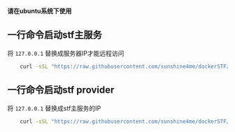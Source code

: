 **请在ubuntu系统下使用**

## 一行命令启动stf主服务

将 `127.0.0.1` 替换成服务器IP才能远程访问
```bash
    curl -sSL "https://raw.githubusercontent.com/sunshine4me/dockerSTF/master/ubuntu-app.sh" | sh -s 127.0.0.1
```


## 一行命令启动stf provider
将 `127.0.0.1` 替换成stf主服务的IP
```bash
    curl -sSL "https://raw.githubusercontent.com/sunshine4me/dockerSTF/master/ubuntu-provider.sh" | sh -s 127.0.0.1
```